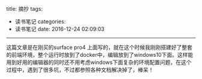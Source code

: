 title: 摘抄
tags:
  - 读书笔记
categories:
  - 读书笔记
date: 2016-12-24 02:09:03
---

这篇文章是在刚买的surface pro4 上面写的，就在这个时候我刚刚搭建好了整套的前端环境，整个运行时放到了docker中，编辑放到了windows10下面。这样能用到好用的编辑器的同时还不用考虑windows下面复杂的环境配置问题，在这个过程中，遇到了很多坑，不过都参照各种文档解决掉了，棒呆！